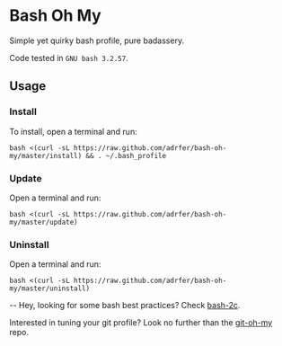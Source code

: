 # Bash Oh My
Simple yet quirky bash profile, pure badassery.

Code tested in `GNU bash 3.2.57`.

## Usage

### Install

To install, open a terminal and run:

    bash <(curl -sL https://raw.github.com/adrfer/bash-oh-my/master/install) && . ~/.bash_profile

### Update

Open a terminal and run:

    bash <(curl -sL https://raw.github.com/adrfer/bash-oh-my/master/update)

### Uninstall

Open a terminal and run:

    bash <(curl -sL https://raw.github.com/adrfer/bash-oh-my/master/uninstall)

--
Hey, looking for some bash best practices? Check [bash-2c](https://github.com/adrfer/bash-2c).

Interested in tuning your git profile? Look no further than the [git-oh-my](https://github.com/adrfer/git-oh-my) repo.
